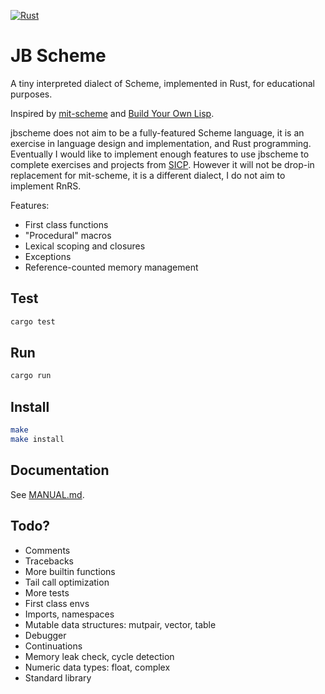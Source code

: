 [![Rust](https://github.com/jbchouinard/jblisp2/actions/workflows/rust.yml/badge.svg)](https://github.com/jbchouinard/jblisp2/actions/workflows/rust.yml)
# JB Scheme

A tiny interpreted dialect of Scheme, implemented in Rust, for educational purposes.

Inspired by [mit-scheme](https://www.gnu.org/software/mit-scheme/) and
[Build Your Own Lisp](http://www.buildyourownlisp.com/).

jbscheme does not aim to be a fully-featured Scheme language, it is an exercise
in language design and implementation, and Rust programming. Eventually I would like to
implement enough features to use jbscheme to complete exercises and
projects from [SICP](https://mitpress.mit.edu/sites/default/files/sicp/index.html).
However it will not be drop-in replacement for mit-scheme, it is a different dialect,
I do not aim to implement RnRS.

Features:
- First class functions
- "Procedural" macros
- Lexical scoping and closures
- Exceptions
- Reference-counted memory management

## Test
```bash
cargo test
```

## Run
```bash
cargo run
```

## Install
```bash
make
make install
```

## Documentation

See [MANUAL.md](MANUAL.md).

## Todo?
- Comments
- Tracebacks
- More builtin functions
- Tail call optimization
- More tests
- First class envs
- Imports, namespaces
- Mutable data structures: mutpair, vector, table
- Debugger
- Continuations
- Memory leak check, cycle detection
- Numeric data types: float, complex 
- Standard library
